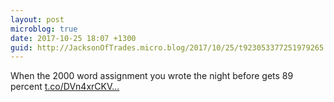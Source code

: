 ```yaml
---
layout: post
microblog: true
date: 2017-10-25 18:07 +1300
guid: http://JacksonOfTrades.micro.blog/2017/10/25/t923053377251979265.html
---
```

When the 2000 word assignment you wrote the night before gets 89 percent [t.co/DVn4xrCKV...](https://t.co/DVn4xrCKVy)
